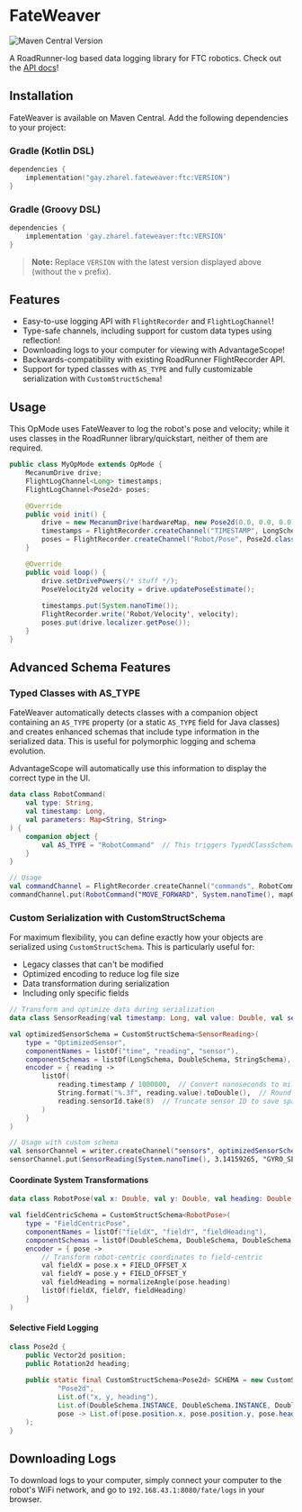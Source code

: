 # FateWeaver

![Maven Central Version](https://img.shields.io/maven-central/v/gay.zharel.fateweaver/ftc?style=for-the-badge&label=Latest%20Version)

A RoadRunner-log based data logging library for FTC robotics.
Check out the [API docs](https://javadoc.io/doc/gay.zharel.fateweaver/ftc/latest/ftc/gay.zharel.hermes.fateweaver/index.html)!

## Installation

FateWeaver is available on Maven Central. Add the following dependencies to your project:

### Gradle (Kotlin DSL)
```kotlin
dependencies {
    implementation("gay.zharel.fateweaver:ftc:VERSION")
}
```

### Gradle (Groovy DSL)
```gradle
dependencies {
    implementation 'gay.zharel.fateweaver:ftc:VERSION'
}
```

> **Note:** Replace `VERSION` with the latest version displayed above
> (without the `v` prefix).

## Features

- Easy-to-use logging API with `FlightRecorder` and `FlightLogChannel`!
- Type-safe channels, including support for custom data types using reflection!
- Downloading logs to your computer for viewing with AdvantageScope!
- Backwards-compatibility with existing RoadRunner FlightRecorder API.
- Support for typed classes with `AS_TYPE` and fully customizable serialization with `CustomStructSchema`!

## Usage

This OpMode uses FateWeaver to log the robot's pose and velocity;
while it uses classes in the RoadRunner library/quickstart,
neither of them are required.

```java
public class MyOpMode extends OpMode {
    MecanumDrive drive;
    FlightLogChannel<Long> timestamps;
    FlightLogChannel<Pose2d> poses;

    @Override
    public void init() {
        drive = new MecanumDrive(hardwareMap, new Pose2d(0.0, 0.0, 0.0));
        timestamps = FlightRecorder.createChannel("TIMESTAMP", LongSchema.INSTANCE);
        poses = FlightRecorder.createChannel("Robot/Pose", Pose2d.class);
    }

    @Override
    public void loop() {
        drive.setDrivePowers(/* stuff */);
        PoseVelocity2d velocity = drive.updatePoseEstimate();
        
        timestamps.put(System.nanoTime());
        FlightRecorder.write('Robot/Velocity', velocity);
        poses.put(drive.localizer.getPose());
    }
}
```

## Advanced Schema Features

### Typed Classes with AS_TYPE

FateWeaver automatically detects classes with a companion object containing an `AS_TYPE` property
(or a static `AS_TYPE` field for Java classes)
and creates enhanced schemas that include type information in the serialized data.
This is useful for polymorphic logging and schema evolution.

AdvantageScope will automatically use this information to display the correct type in the UI.

```kotlin
data class RobotCommand(
    val type: String,
    val timestamp: Long,
    val parameters: Map<String, String>
) {
    companion object {
        val AS_TYPE = "RobotCommand"  // This triggers TypedClassSchema
    }
}

// Usage
val commandChannel = FlightRecorder.createChannel("commands", RobotCommand::class.java)
commandChannel.put(RobotCommand("MOVE_FORWARD", System.nanoTime(), mapOf("speed" to "0.8")))
```

### Custom Serialization with CustomStructSchema

For maximum flexibility, you can define exactly how your objects are serialized using `CustomStructSchema`.
This is particularly useful for:
- Legacy classes that can't be modified
- Optimized encoding to reduce log file size
- Data transformation during serialization
- Including only specific fields

```kotlin
// Transform and optimize data during serialization
data class SensorReading(val timestamp: Long, val value: Double, val sensorId: String, val metadata: Map<String, Any>)

val optimizedSensorSchema = CustomStructSchema<SensorReading>(
    type = "OptimizedSensor",
    componentNames = listOf("time", "reading", "sensor"),
    componentSchemas = listOf(LongSchema, DoubleSchema, StringSchema),
    encoder = { reading ->
        listOf(
            reading.timestamp / 1000000,  // Convert nanoseconds to milliseconds
            String.format("%.3f", reading.value).toDouble(),  // Round to 3 decimal places
            reading.sensorId.take(8)  // Truncate sensor ID to save space
        )
    }
)

// Usage with custom schema
val sensorChannel = writer.createChannel("sensors", optimizedSensorSchema)
sensorChannel.put(SensorReading(System.nanoTime(), 3.14159265, "GYRO_SENSOR_001", mapOf()))
```

#### Coordinate System Transformations

```kotlin
data class RobotPose(val x: Double, val y: Double, val heading: Double)

val fieldCentricSchema = CustomStructSchema<RobotPose>(
    type = "FieldCentricPose",
    componentNames = listOf("fieldX", "fieldY", "fieldHeading"),
    componentSchemas = listOf(DoubleSchema, DoubleSchema, DoubleSchema),
    encoder = { pose ->
        // Transform robot-centric coordinates to field-centric
        val fieldX = pose.x + FIELD_OFFSET_X
        val fieldY = pose.y + FIELD_OFFSET_Y
        val fieldHeading = normalizeAngle(pose.heading)
        listOf(fieldX, fieldY, fieldHeading)
    }
)
```

#### Selective Field Logging

```java
class Pose2d {
    public Vector2d position;
    public Rotation2d heading;
    
    public static final CustomStructSchema<Pose2d> SCHEMA = new CustomStructSchema<>(
            "Pose2d",
            List.of("x, y, heading"),
            List.of(DoubleSchema.INSTANCE, DoubleSchema.INSTANCE, DoubleSchema.INSTANCE),
            pose -> List.of(pose.position.x, pose.position.y, pose.heading.toDouble())
    );
}
```

## Downloading Logs

To download logs to your computer, simply connect your computer to the robot's WiFi network,
and go to `192.168.43.1:8080/fate/logs` in your browser.